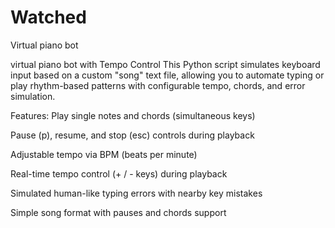 # Watched
Virtual piano bot 

virtual piano bot with Tempo Control
This Python script simulates keyboard input based on a custom "song" text file, allowing you to automate typing or play rhythm-based patterns with configurable tempo, chords, and error simulation.

Features:
Play single notes and chords (simultaneous keys)

Pause (p), resume, and stop (esc) controls during playback

Adjustable tempo via BPM (beats per minute)

Real-time tempo control (+ / - keys) during playback

Simulated human-like typing errors with nearby key mistakes

Simple song format with pauses and chords support
